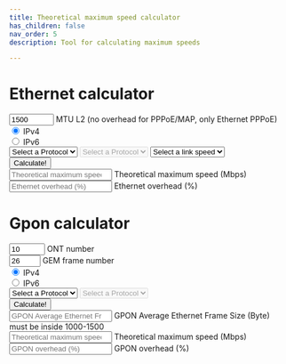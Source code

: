 ```yaml
---
title: Theoretical maximum speed calculator
has_children: false
nav_order: 5
description: Tool for calculating maximum speeds

---
```



<h1>Ethernet calculator</h1>
<form id="eth-speed-mtu">
    <div class="form-floating mb-3">
        <input type="number" class="form-control" placeholder="MTU L2" name="mtu" id="mtu" value="1500" min="1000" max="10000">
        <label for="mtu">MTU L2 (no overhead for PPPoE/MAP, only Ethernet PPPoE)</label>
    </div>
    <div class="form-floating mb-3">
        <div class="mb-3">
            <div class="form-check form-check-inline">
                <input class="form-check-input" type="radio" id="ip4" name="ip" value="4" checked>
                <label class="form-check-label" for="ip4">IPv4</label> 
            </div>
            <div class="form-check form-check-inline">
                <input class="form-check-input" type="radio" id="ip6" name="ip" value="6">
                <label class="form-check-label" for="ip6">IPv6</label>
            </div>
        </div>
    </div>
    <select class="form-select mb-3"  placeholder="IPv4 L2 protocol" name="ipv4protocol" id="ipv4protocol">
        <option  disabled selected>Select a Protocol</option>
        <option value="ipoe">IPoE</option>
        <option value="pppoe">PPPoE</option>
        <option value="map-t">MAP-T</option>
        <option value="map-e">MAP-E/4in6</option>
    </select>
    <select class="form-select mb-3"  placeholder="IPv6 L2 protocol" name="ipv6protocol" id="ipv6protocol" disabled>
        <option disabled selected>Select a Protocol</option>
        <option value="ipoe">IPoE</option>
        <option value="pppoe">PPPoE</option>
    </select>
    <select class="form-select mb-3"  placeholder="Speed" name="speed">
        <option  disabled selected>Select a link speed</option>
        <option value="10">10 Mbps</option>
        <option value="100">100 Mbps</option>
        <option value="200">200 Mbps</option>
        <option value="500">500 Mbps</option>
        <option value="1000">1 Gbps</option>
        <option value="2500">2.5 Gbps</option>
        <option value="5000">5 Gbps</option>
        <option value="10000">10 Gbps</option>
    </select>
    <div class="mb-3">
        <input type="submit" class="btn btn-primary" value="Calculate!">
    </div>
    <div class="form-floating mb-3">
        <input readonly class="form-control" type="number" id="maxSpeed" placeholder="Theoretical maximum speed">
        <label for="maxSpeed">Theoretical maximum speed (Mbps)</label>
    </div>
    <div class="form-floating mb-3">
        <input readonly class="form-control" type="number" id="overhead" placeholder="Ethernet overhead (%)">
        <label for="overhead">Ethernet overhead (%)</label>
    </div>

</form>
<h1>Gpon calculator</h1>
<form id="gpon-speed-mtu">
    <div class="form-floating mb-3">
        <input step="1" type="number" class="form-control" placeholder="ONT number" name="gpon-ont" id="gpon-ont" value="10" min="1" max="128" required>
        <label for="gpon-ont">ONT number</label>
    </div>
    <div class="form-floating mb-3">
        <input step="1" type="number" class="form-control" placeholder="GEM frame number" name="gpon-gem" id="gpon-gem" value="26" min="1" max="40" required>
        <label for="gpon-gem">GEM frame number</label>
    </div>
    <div class="mb-3">
        <div class="form-check form-check-inline">
            <input class="form-check-input" type="radio" id="gpon-ip4" name="gpon-ip" value="4" checked>
            <label class="form-check-label" for="gpon-ip4">IPv4</label> 
        </div>
        <div class="form-check form-check-inline">
            <input class="form-check-input" type="radio" id="gpon-ip6" name="gpon-ip" value="6">
            <label class="form-check-label" for="gpon-ip6">IPv6</label> 
        </div>
    </div>
    <select class="form-select mb-3"  placeholder="IPv4 L2 protocol" name="gpon-ipv4protocol" id="gpon-ipv4protocol" required>
        <option  disabled selected>Select a Protocol</option>
        <option value="ipoe">IPoE</option>
        <option value="pppoe">PPPoE</option>
        <option value="map-t">MAP-T</option>
        <option value="map-e">MAP-E/4in6</option>
    </select>
    <select class="form-select mb-3"  placeholder="IPv6 L2 protocol" name="gpon-ipv6protocol" id="gpon-ipv6protocol" disabled required>
        <option disabled selected>Select a Protocol</option>
        <option value="ipoe">IPoE</option>
        <option value="pppoe">PPPoE</option>
    </select>
    <div class="mb-3">
        <input type="submit" class="btn btn-primary" value="Calculate!">
    </div>
    <div class="form-floating mb-3">
        <input  type="number" class="form-control" placeholder="GPON Average Ethernet Frame Size (Byte)" name="gpon-average-packet-size" id="gpon-average-packet-size" readonly>
        <label for="gpon-average-packet-size">GPON Average Ethernet Frame Size (Byte) must be inside 1000-1500</label>
    </div>
    <div class="form-floating mb-3">
        <input  type="number" class="form-control" placeholder="Theoretical maximum speed (Gbps)" name="gpon-maxSpeed" id="gpon-maxSpeed" readonly>
        <label for="gpon-maxSpeed">Theoretical maximum speed (Mbps)</label>
    </div>
    <div class="form-floating mb-3">
        <input  type="number" class="form-control" placeholder="GPON overhead (%)" name="gpon-overhead" id="gpon-overhead" readonly>
        <label for="gpon-overhead">GPON overhead (%)</label>
    </div>
</form>
  
<script>
    var form = document.getElementById('eth-speed-mtu');
    var radioIp = document.getElementsByName('ip');
    [...radioIp].forEach(el =>  {el.addEventListener('change', (event) => {
            var ip = document.querySelector('input[name="ip"]:checked').value;
            document.getElementById('ipv4protocol').disabled = (ip === '6');
            document.getElementById('ipv6protocol').disabled = (ip === '4');
            
        });
    });
    form.addEventListener('submit',(event) => {

        var formdata = new FormData(form);
        event.preventDefault();
        var overheadipv4 = {
            "ipoe" : 20,
            "pppoe" : 28,
            "map-t" : 40,
            "map-e" : 60,
        };
        var overheadipv6 = {
            "ipoe" : 40,
            "pppoe" : 48,
        };
        var overheadtcp = 20;
        var overheadeth = 14;
        var overheadfcs = 4;
        var overheadgap = {
            '10' : 5.875,
            '100' : 12,
            '200' : 8,
            '500' : 8,
            '1000' : 8,
            '2500' : 5,
            '5000' : 5,
            '10000' : 5,
        };
        var preamble = 8;
        var cip = formdata.get('ip');
        var coverheadip = formdata.get('ip') === '4' ? overheadipv4[formdata.get('ipv4protocol')] : overheadipv6[formdata.get('ipv6protocol')];
        var mtu = formdata.get('mtu');
        var mss = mtu - coverheadip;
        var overhead = overheadtcp + overheadeth + overheadfcs + overheadgap[formdata.get('speed')] + preamble + coverheadip;
        document.getElementById('overhead').value = overhead/mss  * 100;
        var th =  mss /(overhead + mss);
        
        document.getElementById('maxSpeed').value = th * formdata.get('speed');

    });
    var formgpon = document.getElementById('gpon-speed-mtu');
    var radioIp = document.getElementsByName('gpon-ip');
    [...radioIp].forEach(el =>  {el.addEventListener('change', (event) => {
            var ip = document.querySelector('input[name="gpon-ip"]:checked').value;
            document.getElementById('gpon-ipv4protocol').disabled = (ip === '6');
            document.getElementById('gpon-ipv6protocol').disabled = (ip === '4');
            
        });
    });
    formgpon.addEventListener('submit',(event) => {

        var formdata = new FormData(formgpon);
        event.preventDefault();
        var gtc = 38880;
        var overheadgem = 5;
        var overheadpcbd = 30 + 8*formdata.get('gpon-ont');
        var overheadipv4 = {
            "ipoe" : 20,
            "pppoe" : 28,
            "map-t" : 40,
            "map-e" : 60,
        };
        var overheadipv6 = {
            "ipoe" : 40,
            "pppoe" : 48,
        };
        var overheadtcp = 20;
        var overheadeth = 14;
        var overheadfcs = 4;
        var cip = formdata.get('gpon-ip');
        var coverheadip = formdata.get('gpon-ip') === '4' ? overheadipv4[formdata.get('gpon-ipv4protocol')] : overheadipv6[formdata.get('gpon-ipv6protocol')];
        var overheadframeeth = overheadtcp + overheadeth + overheadfcs + coverheadip;
        var overheadgtc = overheadgem + formdata.get('gpon-gem') * (overheadpcbd+overheadframeeth); 
        var payload = gtc - overheadgtc;
        document.getElementById('gpon-average-packet-size').value = payload/formdata.get('gpon-gem');


        document.getElementById('gpon-overhead').value = overheadgtc/payload  * 100;
        var th =  payload /gtc;
        
        document.getElementById('gpon-maxSpeed').value = th * 2.48832;

    });
</script>
